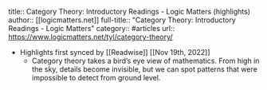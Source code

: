 title:: Category Theory: Introductory Readings - Logic Matters (highlights)
author:: [[logicmatters.net]]
full-title:: "Category Theory: Introductory Readings - Logic Matters"
category:: #articles
url:: https://www.logicmatters.net/tyl/category-theory/

- Highlights first synced by [[Readwise]] [[Nov 19th, 2022]]
	- Category theory takes a bird’s eye view of mathematics. From high in the sky, details become invisible, but we can spot patterns that were impossible to detect from ground level.